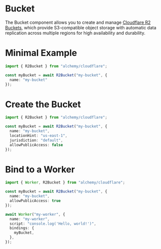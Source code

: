 # Bucket

The Bucket component allows you to create and manage [Cloudflare R2 Buckets](https://developers.cloudflare.com/r2/buckets/), which provide S3-compatible object storage with automatic data replication across multiple regions for high availability and durability.

# Minimal Example

```ts
import { R2Bucket } from "alchemy/cloudflare";

const myBucket = await R2Bucket("my-bucket", {
  name: "my-bucket"
});
```

# Create the Bucket

```ts
import { R2Bucket } from "alchemy/cloudflare";

const myBucket = await R2Bucket("my-bucket", {
  name: "my-bucket",
  locationHint: "us-east-1",
  jurisdiction: "default",
  allowPublicAccess: false
});
```

# Bind to a Worker

```ts
import { Worker, R2Bucket } from "alchemy/cloudflare";

const myBucket = await R2Bucket("my-bucket", {
  name: "my-bucket",
  allowPublicAccess: true
});

await Worker("my-worker", {
  name: "my-worker",
  script: "console.log('Hello, world!')",
  bindings: {
    myBucket,
  },
});
```